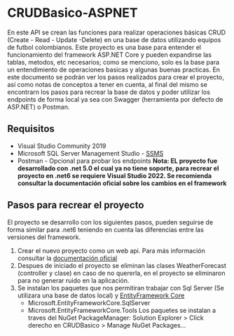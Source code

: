 # CRUDBasico-ASPNET
En este API se crean las funciones para realizar operaciones básicas CRUD (Create - Read - Update -Delete) en una base de datos utilizando equipos de futbol colombianos. Este proyecto es una base para entender el funcionamiento del framework ASP.NET Core y pueden expandirse las tablas, metodos, etc necesarios; como se menciono, solo es la base para un entendimiento de operaciones basicas y algunas buenas practicas.
En este documento se podrán ver los pasos realizados para crear el proyecto, así como notas de conceptos a tener en cuenta, al final del mismo se encontrarn los pasos para recrear la base de datos y poder utilizar los endpoints de forma local ya sea con Swagger (herramienta por defecto de ASP.NET) o Postman.

## Requisitos
- Visual Studio Community 2019
- Microsoft SQL Server Management Studio - [SSMS](https://learn.microsoft.com/en-us/sql/ssms/download-sql-server-management-studio-ssms?view=sql-server-ver16)
- Postman - Opcional para probar los endpoints
**Nota: EL proyecto fue desarrollado con .net 5.0 el cual ya no tiene soporte, para recrear el proyecto en .net6 se requiere Visual Studio 2022. Se recomienda consultar la documentación oficial sobre los cambios en el framework**

## Pasos para recrear el proyecto
El proyecto se desarrollo con los siguientes pasos, pueden seguirse de forma similar para .net6 teniendo en cuenta las diferencias entre las versiones del framework.
1. Crear el nuevo proyecto como un web api. Para más información consultar la [documentación oficial](https://learn.microsoft.com/es-es/aspnet/core/tutorials/first-web-api?view=aspnetcore-6.0&tabs=visual-studio)
2. Despues de iniciado el proyecto se eliminan las clases WeatherForecast (controller y clase) en caso de no quererla, en el proyecto se eliminaron para no generar ruido en la aplicación.
3. Se instalan los paquetes que nos permitiran trabajar con Sql Server (Se utilizara una base de datos local) y [EntityFramework Core](https://www.entityframeworktutorial.net/efcore/entity-framework-core.aspx)
   - Microsoft.EntityFrameworkCore.SqlServer
   - Microsoft.EntityFrameworkCore.Tools
Los paquetes se instalan a traves del NuGet PackageManager: Solution Explorer > Click derecho en CRUDBasico > Manage NuGet Packages...
